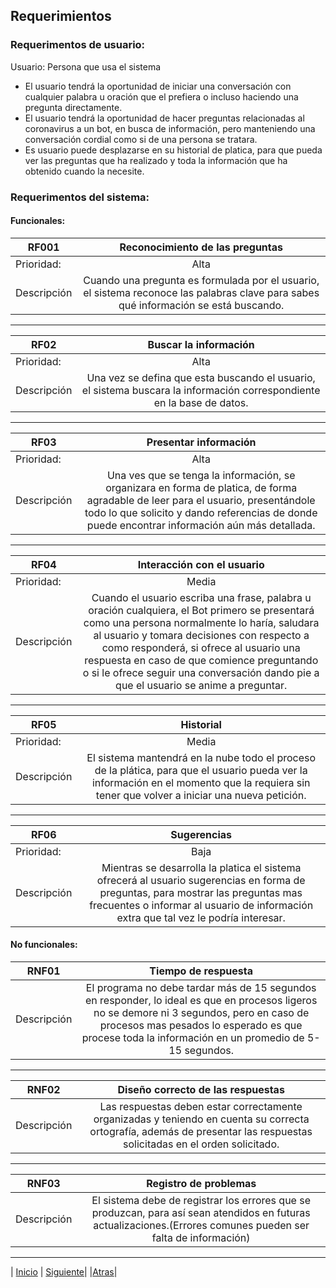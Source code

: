 ## Requerimientos 

### Requerimentos de usuario:

Usuario: Persona que usa el sistema

* El usuario tendrá la oportunidad de iniciar una conversación con cualquier palabra u oración que el prefiera o incluso haciendo una pregunta directamente.
* El usuario tendrá la oportunidad de hacer preguntas relacionadas al coronavirus a un bot, en busca de información, pero manteniendo una conversación cordial como si de una persona se tratara.
* Es usuario puede desplazarse en su historial de platica, para que pueda ver las preguntas que ha realizado y toda la información que ha obtenido cuando la necesite.

### Requerimentos del sistema: 

#### Funcionales: 



| RF001   |      Reconocimiento de las preguntas       |  
|----------|:-------------:|
| Prioridad:| Alta |
| Descripción |Cuando una pregunta es formulada por el usuario, el sistema reconoce las palabras clave para sabes qué información se está buscando.|
***

| RF02   |      Buscar la información       |  
|----------|:-------------:|
| Prioridad:| Alta |
| Descripción |Una vez se defina que esta buscando el usuario, el sistema buscara la información correspondiente en la base de datos. |

***

| RF03   |       Presentar información        |  
|----------|:-------------:|
| Prioridad:| Alta |
| Descripción | Una ves que se tenga la información, se organizara en forma de platica, de forma agradable de leer para el usuario, presentándole todo lo que solicito y dando referencias de donde puede encontrar información aún más detallada.|

***

| RF04   |       Interacción con el usuario      |  
|----------|:-------------:|
| Prioridad:| Media |
| Descripción |Cuando el usuario escriba una frase, palabra u oración cualquiera, el Bot primero se presentará como una persona normalmente lo haría, saludara al usuario y tomara decisiones con respecto a como responderá, si ofrece al usuario una respuesta en caso de que comience preguntando o si le ofrece seguir una conversación dando pie a que el usuario se anime a preguntar. |

***
| RF05   |      Historial       |  
|----------|:-------------:|
| Prioridad:| Media |
| Descripción |El sistema mantendrá en la nube todo el proceso de la plática, para que el usuario pueda ver la información en el momento que la requiera sin tener que volver a iniciar una nueva petición.|

***

| RF06   |      Sugerencias       |  
|----------|:-------------:|
| Prioridad:| Baja |
| Descripción |Mientras se desarrolla la platica el sistema ofrecerá al usuario sugerencias en forma de preguntas, para mostrar las preguntas mas frecuentes o informar al usuario de información extra que tal vez le podría interesar.|

#### No funcionales:

| RNF01   |      Tiempo de respuesta       |  
|----------|:-------------:|
| Descripción | El programa no debe tardar más de 15 segundos en responder, lo ideal es que en procesos ligeros no se demore ni 3 segundos, pero en caso de procesos mas pesados lo esperado es que procese toda la información en un promedio de 5-15 segundos. |

***

| RNF02   |      Diseño correcto de las respuestas       |  
|----------|:-------------:|
| Descripción | Las respuestas deben estar correctamente organizadas y teniendo en cuenta su correcta ortografía, además de presentar las respuestas solicitadas en el orden solicitado. |

***

| RNF03   |     Registro de problemas       |  
|----------|:-------------:|
| Descripción | El sistema debe de registrar los errores que se produzcan, para así sean atendidos en futuras actualizaciones.(Errores comunes pueden ser falta de información) |

***

| [Inicio](https://github.com/DarozZero/CoronaBot "Inicio") 
| [Siguiente](https://github.com/DarozZero/CoronaBot/blob/main/Documentacion/5.%20Datos%20de%20estudio%20e%20investigaci%C3%B3n.md)|
|[Atras](https://github.com/DarozZero/CoronaBot/blob/main/Documentacion/3.%20Procesos%20y%20roles.md)|
